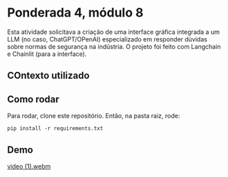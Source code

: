 # Ponderada 4, módulo 8

Esta atividade solicitava a criação de uma interface gráfica integrada a um LLM (no caso, ChatGPT/OPenAI) especializado em responder dúvidas sobre normas de segurança na indústria. O projeto foi feito com Langchain e Chainlit (para a interface).

## COntexto utilizado

## Como rodar

Para rodar, clone este repositório. Então, na pasta raiz, rode:

```
pip install -r requirements.txt
```

## Demo

[video (1).webm](https://github.com/elisaflemer/m8-p4/assets/99259251/a3c5d384-ef8f-479c-b5c2-77a7d30a42cd)

